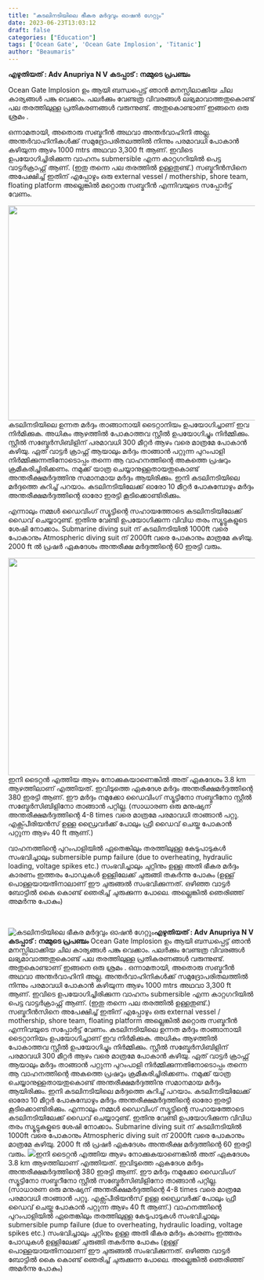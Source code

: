```yaml
---
title: "കടലിനടിയിലെ ഭീകര മർദ്ദവും ഓഷൻ ഗേറ്റും"
date: 2023-06-23T13:03:12
draft: false
categories: ["Education"]
tags: ['Ocean Gate', 'Ocean Gate Implosion', 'Titanic']
author: "Beaumaris"
---
```


<strong>എഴുതിയത് : Adv Anupriya N V</strong>
<strong>കടപ്പാട് : നമ്മുടെ പ്രപഞ്ചം</strong>

Ocean Gate Implosion ഉം ആയി ബന്ധപ്പെട്ട് ഞാൻ മനസ്സിലാക്കിയ ചില കാര്യങ്ങൾ പങ്കു വെക്കാം. പലർക്കും വേണ്ടത്ര വിവരങ്ങൾ ലഭ്യമാവാത്തതുകൊണ്ട് പല തരത്തിലുള്ള പ്രതികരണങ്ങൾ വരുന്നുണ്ട്. അതുകൊണ്ടാണ് ഇങ്ങനെ ഒരു ശ്രമം .

ഒന്നാമതായി, അതൊരു സബ്മറീൻ അഥവാ അന്തർവാഹിനി അല്ല. അന്തർവാഹിനികൾക്ക് സമുദ്രോപരിതലത്തിൽ നിന്നും പരമാവധി പോകാൻ കഴിയുന്ന ആഴം 1000 mtrs അഥവാ 3,300 ft ആണ്. ഇവിടെ ഉപയോഗിച്ചിരിക്കുന്ന വാഹനം submersible എന്ന കാറ്റഗറിയിൽ പെട്ട വാട്ടർക്രാഫ്റ്റ് ആണ്. (ഇതു തന്നെ പല തരത്തിൽ ഉള്ളതുണ്ട്.) സബ്മറീൻസിനെ അപേക്ഷിച്ച് ഇതിന് എപ്പോഴും ഒരു external vessel / mothership, shore team, floating platform അല്ലെങ്കിൽ മറ്റൊരു സബ്മറീൻ എന്നിവയുടെ സപ്പോർട്ട് വേണം.

<a href="https://cdn.boolokam.com/articles/2023/06/qdqddf.jpg"><img class="size-full wp-image-400652 aligncenter" src="https://cdn.boolokam.com/articles/2023/06/qdqddf.jpg" alt="" width="640" height="438" /></a>കടലിനടിയിലെ ഉന്നത മർദ്ദം താങ്ങാനായി ടൈറ്റാനിയം ഉപയോഗിച്ചാണ് ഇവ നിർമിക്കുക. അധികം ആഴത്തിൽ പോകാത്തവ സ്റ്റീൽ ഉപയോഗിച്ചും നിർമ്മിക്കും. സ്റ്റീൽ സബ്മേർസിബിളിന് പരമാവധി 300 മീറ്റർ ആഴം വരെ മാത്രമേ പോകാൻ കഴിയു. ഏത് വാട്ടർ ക്രാഫ്റ്റ് ആയാലും മർദ്ദം താങ്ങാൻ പറ്റുന്ന പുറംപാളി നിർമ്മിക്കുന്നതിനോടൊപ്പം തന്നെ ആ വാഹനത്തിന്റെ അകത്തെ പ്രഷറും ക്രമീകരിച്ചിരിക്കണം. നമുക്ക് യാത്ര ചെയ്യാനുള്ളതായതുകൊണ്ട് അന്തരീക്ഷമർദ്ദത്തിനു സമാനമായ മർദ്ദം ആയിരിക്കും.
ഇനി കടലിനടിയിലെ മർദ്ദത്തെ കുറിച്ച് പറയാം. കടലിനടിയിലേക്ക് ഓരോ 10 മീറ്റർ പോകുമ്പോഴും മർദ്ദം അന്തരീക്ഷമർദ്ദത്തിന്റെ ഓരോ ഇരട്ടി കൂടിക്കൊണ്ടിരിക്കും.

എന്നാലും നമ്മൾ ഡൈവിംഗ് സ്യൂട്ടിന്റെ സഹായത്തോടെ കടലിനടിയിലേക്ക് ഡൈവ് ചെയ്യാറുണ്ട്. ഇതിനു വേണ്ടി ഉപയോഗിക്കുന്ന വിവിധ തരം സ്യൂട്ടുകളുടെ ശേഷി നോക്കാം. Submarine diving suit ന് കടലിനടിയിൽ 1000ft വരെ പോകാനും Atmospheric diving suit ന് 2000ft വരെ പോകാനും മാത്രമേ കഴിയു. 2000 ft ൽ പ്രഷർ ഏകദേശം അന്തരീക്ഷ മർദ്ദത്തിന്റെ 60 ഇരട്ടി വരും.

<a href="https://cdn.boolokam.com/articles/2023/06/qdqddqq.jpg"><img class="size-full wp-image-400651 aligncenter" src="https://cdn.boolokam.com/articles/2023/06/qdqddqq.jpg" alt="" width="581" height="443" /></a>ഇനി ടൈറ്റൻ എത്തിയ ആഴം നോക്കുകയാണെങ്കിൽ അത് ഏകദേശം 3.8 km ആഴത്തിലാണ് എത്തിയത്. ഇവിടുത്തെ ഏകദേശ മർദ്ദം അന്തരീക്ഷമർദ്ദത്തിന്റെ 380 ഇരട്ടി ആണ്. ഈ മർദ്ദം നമുക്കോ ഡൈവിംഗ് സ്യൂട്ടിനോ സബ്മറീനോ സ്റ്റീൽ സബ്മേർസിബിളിനോ താങ്ങാൻ പറ്റില്ല. (സാധാരണ ഒരു മനുഷ്യന് അന്തരീക്ഷമർദ്ദത്തിന്റെ 4-8 times വരെ മാത്രമേ പരമാവധി താങ്ങാൻ പറ്റൂ. എക്സ്പീരിയൻസ് ഉള്ള ഡ്രൈവർക്ക് പോലും ഫ്രീ ഡൈവ് ചെയ്ത പോകാൻ പറ്റുന്ന ആഴം 40 ft ആണ്.)

വാഹനത്തിന്റെ പുറംപാളിയിൽ ഏതെങ്കിലും തരത്തിലുള്ള കേടുപാടുകൾ സംഭവിച്ചാലും submersible pump failure (due to overheating, hydraulic loading, voltage spikes etc.) സംഭവിച്ചാലും ചുറ്റിനും ഉള്ള അതി ഭീകര മർദ്ദം കാരണം ഇത്തരം പോഡുകൾ ഉള്ളിലേക്ക് ചുരുങ്ങി തകർന്നു പോകും (ഉള്ള് പൊള്ളയായതിനാലാണ് ഈ ചുരുങ്ങൽ സംഭവിക്കുന്നത്. ഒഴിഞ്ഞ വാട്ടർ ബോട്ടിൽ കൈ കൊണ്ട് ഞെരിച്ച് ചുരുക്കുന്ന പോലെ. അല്ലെങ്കിൽ ഞെരിഞ്ഞ് അമർന്നു പോകും)

&nbsp;


![കടലിനടിയിലെ ഭീകര മർദ്ദവും ഓഷൻ ഗേറ്റും](https://cdn.boolokam.com/articles/2023/06/qdqddf.jpg)**എഴുതിയത് : Adv Anupriya N V** **കടപ്പാട് : നമ്മുടെ പ്രപഞ്ചം** Ocean Gate Implosion ഉം ആയി ബന്ധപ്പെട്ട് ഞാൻ മനസ്സിലാക്കിയ ചില കാര്യങ്ങൾ പങ്കു വെക്കാം. പലർക്കും വേണ്ടത്ര വിവരങ്ങൾ ലഭ്യമാവാത്തതുകൊണ്ട് പല തരത്തിലുള്ള പ്രതികരണങ്ങൾ വരുന്നുണ്ട്. അതുകൊണ്ടാണ് ഇങ്ങനെ ഒരു ശ്രമം . ഒന്നാമതായി, അതൊരു സബ്മറീൻ അഥവാ അന്തർവാഹിനി അല്ല. അന്തർവാഹിനികൾക്ക് സമുദ്രോപരിതലത്തിൽ നിന്നും പരമാവധി പോകാൻ കഴിയുന്ന ആഴം 1000 mtrs അഥവാ 3,300 ft ആണ്. ഇവിടെ ഉപയോഗിച്ചിരിക്കുന്ന വാഹനം submersible എന്ന കാറ്റഗറിയിൽ പെട്ട വാട്ടർക്രാഫ്റ്റ് ആണ്. (ഇതു തന്നെ പല തരത്തിൽ ഉള്ളതുണ്ട്.) സബ്മറീൻസിനെ അപേക്ഷിച്ച് ഇതിന് എപ്പോഴും ഒരു external vessel / mothership, shore team, floating platform അല്ലെങ്കിൽ മറ്റൊരു സബ്മറീൻ എന്നിവയുടെ സപ്പോർട്ട് വേണം. [](https://cdn.boolokam.com/articles/2023/06/qdqddf.jpg)കടലിനടിയിലെ ഉന്നത മർദ്ദം താങ്ങാനായി ടൈറ്റാനിയം ഉപയോഗിച്ചാണ് ഇവ നിർമിക്കുക. അധികം ആഴത്തിൽ പോകാത്തവ സ്റ്റീൽ ഉപയോഗിച്ചും നിർമ്മിക്കും. സ്റ്റീൽ സബ്മേർസിബിളിന് പരമാവധി 300 മീറ്റർ ആഴം വരെ മാത്രമേ പോകാൻ കഴിയു. ഏത് വാട്ടർ ക്രാഫ്റ്റ് ആയാലും മർദ്ദം താങ്ങാൻ പറ്റുന്ന പുറംപാളി നിർമ്മിക്കുന്നതിനോടൊപ്പം തന്നെ ആ വാഹനത്തിന്റെ അകത്തെ പ്രഷറും ക്രമീകരിച്ചിരിക്കണം. നമുക്ക് യാത്ര ചെയ്യാനുള്ളതായതുകൊണ്ട് അന്തരീക്ഷമർദ്ദത്തിനു സമാനമായ മർദ്ദം ആയിരിക്കും. ഇനി കടലിനടിയിലെ മർദ്ദത്തെ കുറിച്ച് പറയാം. കടലിനടിയിലേക്ക് ഓരോ 10 മീറ്റർ പോകുമ്പോഴും മർദ്ദം അന്തരീക്ഷമർദ്ദത്തിന്റെ ഓരോ ഇരട്ടി കൂടിക്കൊണ്ടിരിക്കും. എന്നാലും നമ്മൾ ഡൈവിംഗ് സ്യൂട്ടിന്റെ സഹായത്തോടെ കടലിനടിയിലേക്ക് ഡൈവ് ചെയ്യാറുണ്ട്. ഇതിനു വേണ്ടി ഉപയോഗിക്കുന്ന വിവിധ തരം സ്യൂട്ടുകളുടെ ശേഷി നോക്കാം. Submarine diving suit ന് കടലിനടിയിൽ 1000ft വരെ പോകാനും Atmospheric diving suit ന് 2000ft വരെ പോകാനും മാത്രമേ കഴിയു. 2000 ft ൽ പ്രഷർ ഏകദേശം അന്തരീക്ഷ മർദ്ദത്തിന്റെ 60 ഇരട്ടി വരും. [![](https://cdn.boolokam.com/articles/2023/06/qdqddqq.jpg)](https://cdn.boolokam.com/articles/2023/06/qdqddqq.jpg)ഇനി ടൈറ്റൻ എത്തിയ ആഴം നോക്കുകയാണെങ്കിൽ അത് ഏകദേശം 3.8 km ആഴത്തിലാണ് എത്തിയത്. ഇവിടുത്തെ ഏകദേശ മർദ്ദം അന്തരീക്ഷമർദ്ദത്തിന്റെ 380 ഇരട്ടി ആണ്. ഈ മർദ്ദം നമുക്കോ ഡൈവിംഗ് സ്യൂട്ടിനോ സബ്മറീനോ സ്റ്റീൽ സബ്മേർസിബിളിനോ താങ്ങാൻ പറ്റില്ല. (സാധാരണ ഒരു മനുഷ്യന് അന്തരീക്ഷമർദ്ദത്തിന്റെ 4-8 times വരെ മാത്രമേ പരമാവധി താങ്ങാൻ പറ്റൂ. എക്സ്പീരിയൻസ് ഉള്ള ഡ്രൈവർക്ക് പോലും ഫ്രീ ഡൈവ് ചെയ്ത പോകാൻ പറ്റുന്ന ആഴം 40 ft ആണ്.) വാഹനത്തിന്റെ പുറംപാളിയിൽ ഏതെങ്കിലും തരത്തിലുള്ള കേടുപാടുകൾ സംഭവിച്ചാലും submersible pump failure (due to overheating, hydraulic loading, voltage spikes etc.) സംഭവിച്ചാലും ചുറ്റിനും ഉള്ള അതി ഭീകര മർദ്ദം കാരണം ഇത്തരം പോഡുകൾ ഉള്ളിലേക്ക് ചുരുങ്ങി തകർന്നു പോകും (ഉള്ള് പൊള്ളയായതിനാലാണ് ഈ ചുരുങ്ങൽ സംഭവിക്കുന്നത്. ഒഴിഞ്ഞ വാട്ടർ ബോട്ടിൽ കൈ കൊണ്ട് ഞെരിച്ച് ചുരുക്കുന്ന പോലെ. അല്ലെങ്കിൽ ഞെരിഞ്ഞ് അമർന്നു പോകും) 
